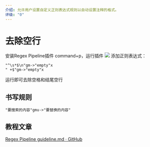 ```yaml
---
介绍: 允许用户设置自定义正则表达式规则以自动设置注释的格式。
评级: "0"
---
```

# 去除空行
安装Regex Pipeline插件
command+p，运行插件
![](https://qhdtc.oss-cn-chengdu.aliyuncs.com/obsidian/20221031100840.png)
添加正则表达式：
```
"^\s*$\n"gm->"empty"x  
" +$"gm->"empty"x
```
运行即可去除空格和结尾空行

## 书写规则
```
"要搜索的内容"gmu->"要替换的内容"
```

## 教程文章
[Regex Pipeline guideline.md · GitHub](https://gist.github.com/No3371/f1750b178376f0659df6650ccaf57c12)